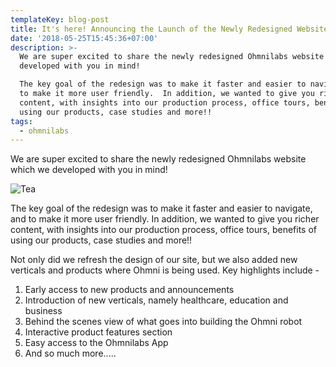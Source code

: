 ```yaml
---
templateKey: blog-post
title: It's here! Announcing the Launch of the Newly Redesigned Website
date: '2018-05-25T15:45:36+07:00'
description: >-
  We are super excited to share the newly redesigned Ohmnilabs website which we
  developed with you in mind! 

  The key goal of the redesign was to make it faster and easier to navigate, and
  to make it more user friendly.  In addition, we wanted to give you richer
  content, with insights into our production process, office tours, benefits of
  using our products, case studies and more!!
tags:
  - ohmnilabs
---
```

We are super excited to share the newly redesigned Ohmnilabs website which we developed with you in mind! 

![Tea](/img/jumbotron.jpg)

The key goal of the redesign was to make it faster and easier to navigate, and to make it more user friendly.  In addition, we wanted to give you richer content, with insights into our production process, office tours, benefits of using our products, case studies and more!!



Not only did we refresh the design of our site, but we also added new verticals and products where Ohmni is being used. Key highlights include - 



1. Early access to new products and announcements
2. Introduction of new verticals, namely healthcare, education and business
3. Behind the scenes view of what goes into building the Ohmni robot 
4. Interactive product features section 
5. Easy access to the Ohmnilabs App 
6. And so much more.....
